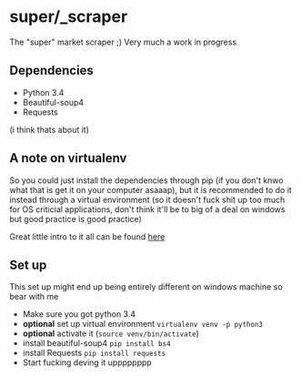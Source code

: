 # super/_scraper
The "super" market scraper ;)
Very much a work in progress


## Dependencies
* Python 3.4
* Beautiful-soup4
* Requests

(i think thats about it)

## A note on virtualenv
So you could just install the dependencies through pip (if you don't knwo what
that is get it on your computer asaaap), but it is recommended to do it
instead through a virtual environment (so it doesn't fuck shit up too much for
OS criticial applications, don't think it'll be to big of a deal on windows
but good practice is good practice)

Great little intro to it all can be found
[here](http://docs.python-guide.org/en/latest/dev/virtualenvs/)

## Set up
This set up might end up being entirely different on windows machine so bear
with me

* Make sure you got python 3.4
* **optional** set up virtual environment `virtualenv venv -p python3`
* **optional** activate it (`source venv/bin/activate`)
* install beautiful-soup4 `pip install bs4`
* install Requests `pip install requests`
* Start fucking deving it upppppppp


